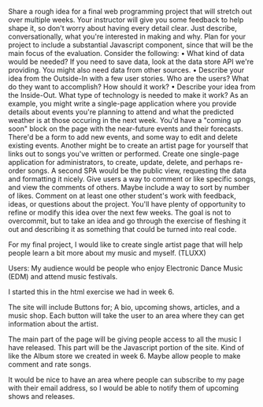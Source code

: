 Share a rough idea for a final web programming project that will stretch out over multiple weeks. Your instructor will give you some feedback to help shape it, so don't worry about having every detail clear. Just describe, conversationally, what you're interested in making and why. Plan for your project to include a substantial Javascript component, since that will be the main focus of the evaluation.
Consider the following:
•	What kind of data would be needed? If you need to save data, look at the data store API we're providing. You might also need data from other sources.
•	Describe your idea from the Outside-In with a few user stories. Who are the users? What do they want to accomplish? How should it work?
•	Describe your idea from the Inside-Out. What type of technology is needed to make it work?
As an example, you might write a single-page application where you provide details about events you're planning to attend and what the predicted weather is at those occuring in the next week. You'd have a "coming up soon" block on the page with the near-future events and their forecasts. There'd be a form to add new events, and some way to edit and delete existing events.
Another might be to create an artist page for yourself that links out to songs you've written or performed. Create one single-page application for administrators, to create, update, delete, and perhaps re-order songs. A second SPA would be the public view, requesting the data and formatting it nicely. Give users a way to comment or like specific songs, and view the comments of others. Maybe include a way to sort by number of likes.
Comment on at least one other student's work with feedback, ideas, or questions about the project.
You'll have plenty of opportunity to refine or modify this idea over the next few weeks. The goal is not to overcommit, but to take an idea and go through the exercise of fleshing it out and describing it as something that could be turned into real code.


For my final project, I would like to create single artist page that will help people learn a bit more about my music and myself.  (TLUXX)

Users: My audience would be people who enjoy Electronic Dance Music (EDM) and attend music festivals.

I started this in the html exercise we had in week 6.  

The site will include Buttons for;  A bio,  upcoming shows, articles, and a music shop. 
Each button will take the user to an area where they can get information about the artist. 

The main part of the page will be giving people access to all the music I have released.  This part will be the Javascript portion of the site. Kind of like the Album store we created in week 6.  Maybe allow people to make comment and rate songs. 

It would be nice to have an area where people can subscribe to my page with their email address, so I would be able to notify them of upcoming shows and releases.
